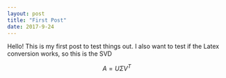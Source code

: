 ```yaml
---
layout: post
title: "First Post"
date: 2017-9-24
---
```


<script src="http://cdn.mathjax.org/mathjax/latest/MathJax.js?config=TeX-AMS-MML_HTMLorMML" type="text/javascript"></script>

Hello! This is my first post to test things out. I also want to test if the Latex conversion works, so this is the SVD

$$A=U\Sigma V^T$$
